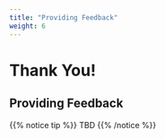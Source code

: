 ```yaml
---
title: "Providing Feedback"
weight: 6
---
```


# Thank You!

## Providing Feedback

{{% notice tip %}}
TBD
{{% /notice %}}
